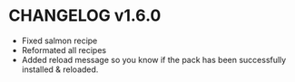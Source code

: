 # CHANGELOG v1.6.0
- Fixed salmon recipe
- Reformated all recipes
- Added reload message so you know if the pack has been successfully installed & reloaded.